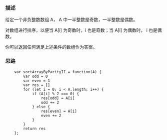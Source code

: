 ### 描述

给定一个非负整数数组 A， A 中一半整数是奇数，一半整数是偶数。

对数组进行排序，以便当 A[i] 为奇数时，i 也是奇数；当 A[i] 为偶数时， i 也是偶数。

你可以返回任何满足上述条件的数组作为答案。

### 思路

```
    var sortArrayByParityII = function(A) {
        var odd = 0
        var even = 1
        var res = []
        for (let i = 0; i < A.length; i++) {
            if (A[i] % 2 === 0) {
                res[odd] = A[i]
                odd += 2
            } else {
                res[even] = A[i]
                even += 2
            }
        }
        return res
    };
```